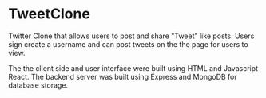 # TweetClone
Twitter Clone that allows users to post and share "Tweet" like posts. 
Users sign create a username and can post tweets on the the page for users to view. 

The the client side and user interface were built using HTML and Javascript React. The backend server was built using Express and MongoDB for database storage. 







